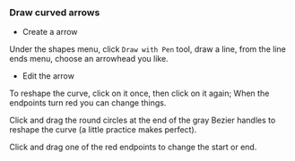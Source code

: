 ### Draw curved arrows

* Create a arrow

Under the shapes menu, click `Draw with Pen` tool, draw a line, from the line
ends menu, choose an arrowhead you like.

* Edit the arrow

To reshape the curve, click on it once, then click on it again;
When the endpoints turn red you can change things.

Click and drag the round circles at the end of the gray Bezier
handles to reshape the curve (a little practice makes perfect).

Click and drag one of the red endpoints to change the start or end.

